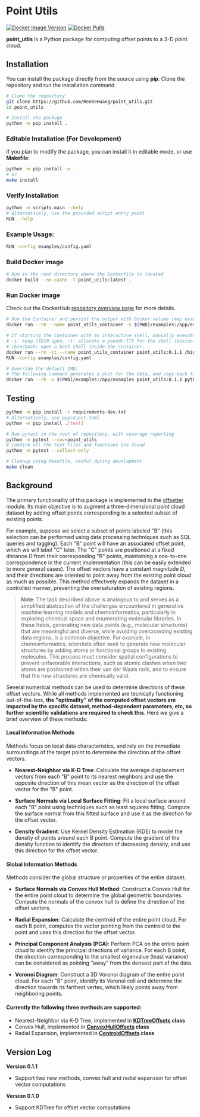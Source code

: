 # Point Utils

[![Docker Image Version](https://img.shields.io/docker/v/renkeh/point_utils?sort=semver)](https://hub.docker.com/r/renkeh/point_utils)
[![Docker Pulls](https://img.shields.io/docker/pulls/renkeh/point_utils)](https://hub.docker.com/r/renkeh/point_utils)

**point_utils** is a Python package for computing offset points to a 3-D point cloud.

## Installation
You can install the package directly from the source using **pip**. Clone the repository and run the installation command
```bash
# Clone the repository
git clone https://github.com/RenkeHuang/point_utils.git
cd point_utils

# Install the package
python -m pip install .
```

### Editable Installation (For Development)
If you plan to modify the package, you can install it in editable mode, or use
**Makefile**:
```bash
python -m pip install -e .
# or
make install
```

### Verify Installation
```bash
python -m scripts.main --help
# Alternatively, use the provided script entry point
RUN --help
```

### Example Usage:
```bash
RUN -config examples/config.yaml
```

### Build Docker image
```bash
# Run in the root directory where the Dockerfile is located
docker build --no-cache -t point_utils:latest .
```

### Run Docker image
Check out the DockerHub [repository overview page](https://hub.docker.com/repository/docker/renkeh/point_utils/general) for more details.
```bash
# Run the Container and persist the output with Docker volume (map examples directory inside the container to the examples directory on local host)
docker run --rm --name point_utils_container -v $(PWD)/examples:/app/examples point_utils:0.1.1

# If starting the Container with an interactive shell, manually execute the entry script in the shell
# -i: keep STDIN open, -t: allocate a pseudo-TTY for the shell session.
# /bin/bash: open a bash shell inside the container.
docker run --rm -it --name point_utils_container point_utils:0.1.1 /bin/bash
RUN -config examples/config.yaml

# Override the default CMD:
# The following command generates a plot for the data, and copy back to local host
docker run --rm -v $(PWD)/examples:/app/examples point_utils:0.1.1 python scripts/visualize.py examples/cdd.txt -o examples/fig.png
```

## Testing
```bash
python -m pip install -r requirements-dev.txt
# Alternatively, use pyproject.toml
python -m pip install .[test]

# Run pytest in the root of repository, with coverage reporting
python -m pytest --cov=point_utils
# Confirm all the test files and functions are found
python -m pytest --collect-only

# Cleanup using Makefile, useful during development
make clean
```

## Background
The primary functionality of this package is implemented in the [offsetter](https://github.com/RenkeHuang/point_utils/blob/main/point_utils/offsetter.py) module.
Its main objective is to augment a three-dimensional point cloud dataset by adding offset points corresponding to a selected subset of existing points.

For example, suppose we select a subset of points labeled "B" (this selection can be performed using data processing techniques such as SQL queries and tagging).
Each "B" point will have an associated offset point, which we will label "C" later.
The "C" points are positioned at a fixed distance $D$ from their corresponding "B" points, maintaining a one-to-one correspondence in the current implementation (this can be easily extended to more general cases).
The offset vectors have a constant magnitude $D$, and their directions are oriented to point away from the existing point cloud as much as possible.
This method effectively expands the dataset in a controlled manner, preventing the oversaturation of existing regions.

> **Note**: The task described above is analogous to and serves as a simplified abstraction of the challenges encountered in generative machine learning models and chemoinformatics, particularly in exploring chemical space and enumerating molecular libraries.
In these fields, generating new data points (e.g., molecular structures) that are meaningful and diverse, while avoiding overcrowding existing data regions, is a common objective.
For example, in chemoinformatics, scientists often seek to generate new molecular structures by adding atoms or functional groups to existing molecules. This process must consider spatial configurations to prevent unfavorable interactions, such as atomic clashes when two atoms are positioned within their van der Waals radii, and to ensure that the new structures are chemically valid.

Several numerical methods can be used to determine directions of these offset vectors.
While all methods implemented are tecnically functioning out-of-the-box, **the "optimality" of
the computed offset vectors are impacted by the specific dataset, method-dependent parameters, etc,
so further scientific validations are required to check this**.
Here we give a brief overview of these methods:

#### Local Information Methods
Methods focus on local data characteristics, and rely on the immediate surroundings of the target point to determine the direction of the offset vectors.

- **Nearest-Neighbor via K-D Tree**: Calculate the average displacement vectors from each "B" point to its nearest neighbors and use the opposite direction of this mean vector as the direction of the offset vector for the "B" point.

- **Surface Normals via Local Surface Fitting**: Fit a local surface around each "B" point using techniques such as least squares fitting. Compute the surface normal from this fitted surface and use it as the direction for the offset vector.

- **Density Gradient**: Use Kernel Density Estimation (KDE) to model the density of points around each B point. Compute the gradient of the density function to identify the direction of decreasing density, and use this direction for the offset vector.


####  Global Information Methods
Methods consider the global structure or properties of the entire dataset.
- **Surface Normals via Convex Hull Method**: Construct a Convex Hull for the entire point cloud to determine the global geometric boundaries. Compute the normals of the convex hull to define the direction of the offset vectors.

- **Radial Expansion**: Calculate the centroid of the entire point cloud. For each B point, computes the vector pointing from the centroid to the point and uses this direction for the offset vector.

- **Principal Component Analysis (PCA)**: Perform PCA on the entire point cloud to identify the principal directions of variance. For each B point, the direction corresponding to the smallest eigenvalue (least variance) can be considered as pointing “away” from the densest part of the data.

- **Voronoi Diagram**:  Construct a 3D Voronoi diagram of the entire point cloud. For each "B" point, identify its Voronoi cell and determine the direction towards its farthest vertex, which likely points away from neighboring points.

#### Currently the following three methods are supported:
- Nearest-Neighbor via K-D Tree, implemented in **[KDTreeOffsets](https://github.com/RenkeHuang/point_utils/blob/c5e63ef8e1f9814d2f763a5323391dddd09fdba2/point_utils/offsetter.py#L98-L99) class**
- Convex Hull, implemented in **[ConvexHullOffsets](https://github.com/RenkeHuang/point_utils/blob/c5e63ef8e1f9814d2f763a5323391dddd09fdba2/point_utils/offsetter.py#L153-L154) class**
- Radial Expansion, implemented in **[CentroidOffsets](https://github.com/RenkeHuang/point_utils/blob/c5e63ef8e1f9814d2f763a5323391dddd09fdba2/point_utils/offsetter.py#L201-L202) class**

## Version Log
**Version 0.1.1**
- Support two new methods, convex hull and radial expansion for offset vector computations

**Version 0.1.0**
- Support KDTree for offset vector computations

